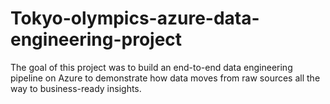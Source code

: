 # Tokyo-olympics-azure-data-engineering-project
The goal of this project was to build an end-to-end data engineering pipeline on Azure to demonstrate how data moves from raw sources all the way to business-ready insights.
